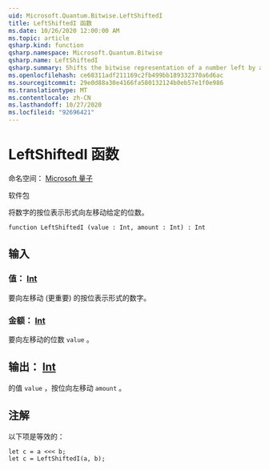 ```yaml
---
uid: Microsoft.Quantum.Bitwise.LeftShiftedI
title: LeftShiftedI 函数
ms.date: 10/26/2020 12:00:00 AM
ms.topic: article
qsharp.kind: function
qsharp.namespace: Microsoft.Quantum.Bitwise
qsharp.name: LeftShiftedI
qsharp.summary: Shifts the bitwise representation of a number left by a given number of bits.
ms.openlocfilehash: ce68311adf211169c2fb499bb189332370a6d6ac
ms.sourcegitcommit: 29e0d88a30e4166fa580132124b0eb57e1f0e986
ms.translationtype: MT
ms.contentlocale: zh-CN
ms.lasthandoff: 10/27/2020
ms.locfileid: "92696421"
---
```

# <a name="leftshiftedi-function"></a>LeftShiftedI 函数

命名空间： [Microsoft 量子](xref:Microsoft.Quantum.Bitwise)

软件包 [](https://nuget.org/packages/)


将数字的按位表示形式向左移动给定的位数。

```qsharp
function LeftShiftedI (value : Int, amount : Int) : Int
```


## <a name="input"></a>输入

### <a name="value--int"></a>值： [Int](xref:microsoft.quantum.lang-ref.int)

要向左移动 (更重要) 的按位表示形式的数字。


### <a name="amount--int"></a>金额： [Int](xref:microsoft.quantum.lang-ref.int)

要向左移动的位数 `value` 。



## <a name="output--int"></a>输出： [Int](xref:microsoft.quantum.lang-ref.int)

的值 `value` ，按位向左移动 `amount` 。

## <a name="remarks"></a>注解

以下项是等效的：

```Q#
let c = a <<< b;
let c = LeftShiftedI(a, b);
```